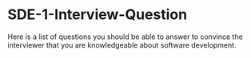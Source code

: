 # SDE-1-Interview-Question
Here is a list of questions you should be able to answer to convince the interviewer that you are knowledgeable about software development.
